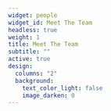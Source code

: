 ```yaml
---
widget: people
widget_id: Meet The Team
headless: true
weight: 1
title: Meet The Team
subtitle: ""
active: true
design:
  columns: "2"
  background:
    text_color_light: false
    image_darken: 0
---
```

